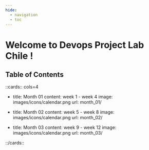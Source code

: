 ```yaml
---
hide:
  - navigation
  - toc
---
```


# Welcome to Devops Project Lab Chile !


## Table of Contents

::cards:: cols=4

- title: Month 01
  content: week 1 - week 4
  image: images/icons/calendar.png
  url: month_01/

- title: Month 02
  content: week 5 - week 8
  image: images/icons/calendar.png
  url: month_02/

- title: Month 03
  content: week 9 - week 12
  image: images/icons/calendar.png
  url: month_03/

::/cards::
